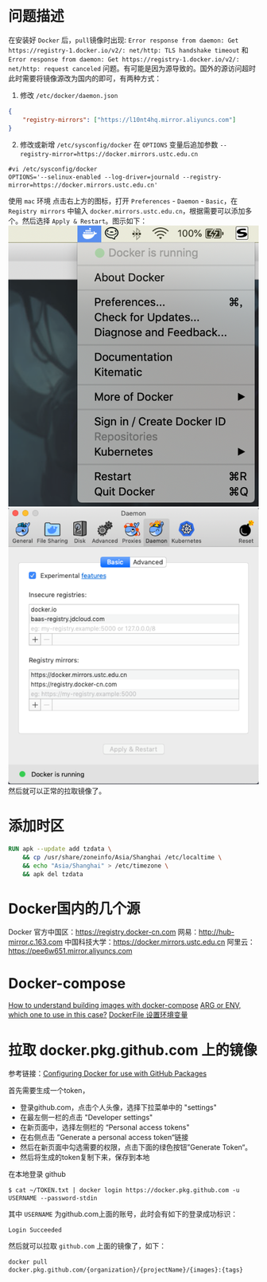 # 问题描述
在安装好 `Docker` 后，`pull`镜像时出现:
`Error response from daemon: Get https://registry-1.docker.io/v2/: net/http: TLS handshake timeout` 
和
`Error response from daemon: Get https://registry-1.docker.io/v2/: net/http: request canceled` 
问题。有可能是因为源导致的。国外的源访问超时
此时需要将镜像源改为国内的即可，有两种方式：
1. 修改 `/etc/docker/daemon.json`
```json
{
	"registry-mirrors": ["https://l10nt4hq.mirror.aliyuncs.com"]
}
```
2. 修改或新增 `/etc/sysconfig/docker`
在 `OPTIONS` 变量后追加参数 `--registry-mirror=https://docker.mirrors.ustc.edu.cn`
```shell
#vi /etc/sysconfig/docker
OPTIONS='--selinux-enabled --log-driver=journald --registry-mirror=https://docker.mirrors.ustc.edu.cn'
```
使用 `mac` 环境
点击右上方的图标，打开 `Preferences` - `Daemon` - `Basic`，在 `Registry mirrors` 中输入 `docker.mirrors.ustc.edu.cn`，根据需要可以添加多个。然后选择 `Apply & Restart`。图示如下：
![docker-macos-config.png](../images/docker-macos-config.png)
![docker-macos-daemon.png](../image/../images/docker-macos-daemon-photo.png)
然后就可以正常的拉取镜像了。

# 添加时区
```dockerfile
RUN apk --update add tzdata \
	&& cp /usr/share/zoneinfo/Asia/Shanghai /etc/localtime \
    && echo "Asia/Shanghai" > /etc/timezone \
    && apk del tzdata
```

# Docker国内的几个源
Docker 官方中国区：https://registry.docker-cn.com
网易：http://hub-mirror.c.163.com
中国科技大学：https://docker.mirrors.ustc.edu.cn
阿里云：https://pee6w651.mirror.aliyuncs.com

# Docker-compose
[How to understand building images with docker-compose](https://medium.com/@zhao.li/how-to-understand-building-images-with-docker-compose-24cbdbc0641f)
[ARG or ENV, which one to use in this case?](https://stackoverflow.com/questions/41916386/arg-or-env-which-one-to-use-in-this-case)
[DockerFile 设置环境变量](https://www.jianshu.com/p/ae634ffb21ff)



# 拉取 docker.pkg.github.com 上的镜像

参考链接：[Configuring Docker for use with GitHub Packages](https://docs.github.com/en/packages/using-github-packages-with-your-projects-ecosystem/configuring-docker-for-use-with-github-packages#authenticating-to-github-packages)

首先需要生成一个token，

* 登录github.com，点击个人头像，选择下拉菜单中的 "settings"
* 在最左侧一栏的点击 "Developer settings"
* 在新页面中，选择左侧栏的 “Personal access tokens"
* 在右侧点击 ”Generate a personal access token“链接
* 然后在新页面中勾选需要的权限，点击下面的绿色按钮”Generate Token“。
* 然后将生成的token复制下来，保存到本地

在本地登录 github

```shell
$ cat ~/TOKEN.txt | docker login https://docker.pkg.github.com -u USERNAME --password-stdin
```

其中 `USERNAME` 为github.com上面的账号，此时会有如下的登录成功标识：

```shell
Login Succeeded
```

然后就可以拉取 `github.com` 上面的镜像了，如下：

```shell
docker pull docker.pkg.github.com/{organization}/{projectName}/{images}:{tags}
```


